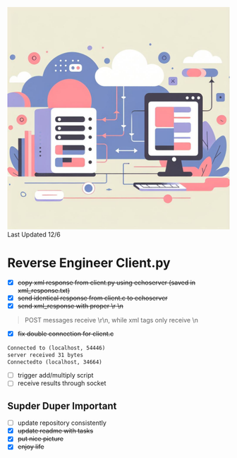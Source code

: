 ![server](images/designer.png)
Last Updated 12/6
# Reverse Engineer Client.py
- [x] ~~copy xml response from client.py using echoserver (saved in xml_response.txt)~~
- [x] ~~send identical response from client.c to echoserver~~
- [x] ~~send xml_response with proper \r \n~~
> POST messages receive \r\n, while xml tags only receive \n
- [x] ~~fix double connection for client.c~~
```
Connected to (localhost, 54446)
server received 31 bytes
Connectedto (localhost, 34664)
```
- [ ] trigger add/multiply script
- [ ] receive results through socket

## Supder Duper Important
- [ ] update repository consistently
- [x] ~~update readme with tasks~~
- [x] ~~put nice picture~~
- [x] ~~enjoy life~~
